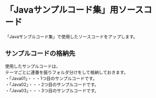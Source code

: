 # 「Javaサンプルコード集」用ソースコード
「Javaサンプルコード集」で使用したソースコードをアップします。

## サンプルコードの格納先
使用したサンプルコードは、  
テーマごとに連番を振りフォルダ分けをして格納しておきます。  
・「Java01」・・・1つ目のサンプルコードです。  
・「Java02」・・・2つ目のサンプルコードです。  
・「Java03」・・・3つ目のサンプルコードです。  
